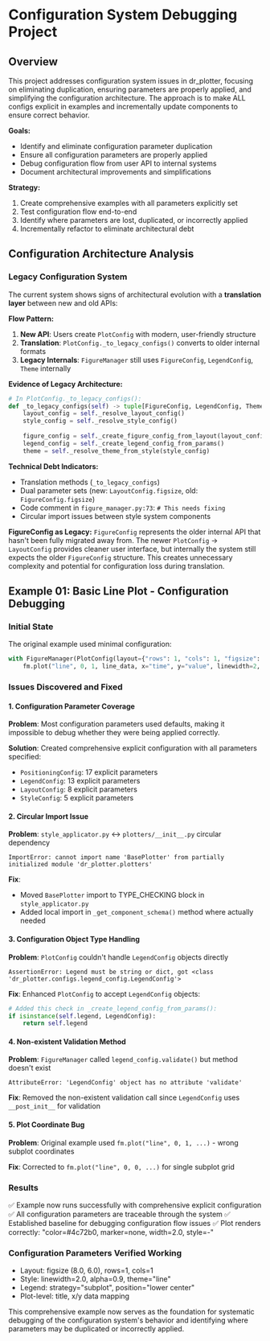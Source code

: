 # Configuration System Debugging Project

## Overview

This project addresses configuration system issues in dr_plotter, focusing on eliminating duplication, ensuring parameters are properly applied, and simplifying the configuration architecture. The approach is to make ALL configs explicit in examples and incrementally update components to ensure correct behavior.

**Goals:**
- Identify and eliminate configuration parameter duplication
- Ensure all configuration parameters are properly applied
- Debug configuration flow from user API to internal systems
- Document architectural improvements and simplifications

**Strategy:**
1. Create comprehensive examples with all parameters explicitly set
2. Test configuration flow end-to-end 
3. Identify where parameters are lost, duplicated, or incorrectly applied
4. Incrementally refactor to eliminate architectural debt

## Configuration Architecture Analysis

### Legacy Configuration System

The current system shows signs of architectural evolution with a **translation layer** between new and old APIs:

**Flow Pattern:**
1. **New API**: Users create `PlotConfig` with modern, user-friendly structure
2. **Translation**: `PlotConfig._to_legacy_configs()` converts to older internal formats  
3. **Legacy Internals**: `FigureManager` still uses `FigureConfig`, `LegendConfig`, `Theme` internally

**Evidence of Legacy Architecture:**
```python
# In PlotConfig._to_legacy_configs():
def _to_legacy_configs(self) -> tuple[FigureConfig, LegendConfig, Theme | None]:
    layout_config = self._resolve_layout_config()
    style_config = self._resolve_style_config()
    
    figure_config = self._create_figure_config_from_layout(layout_config)  # Legacy format
    legend_config = self._create_legend_config_from_params()              # Legacy format  
    theme = self._resolve_theme_from_style(style_config)                  # Legacy format
```

**Technical Debt Indicators:**
- Translation methods (`_to_legacy_configs`)
- Dual parameter sets (new: `LayoutConfig.figsize`, old: `FigureConfig.figsize`)
- Code comment in `figure_manager.py:73`: `# This needs fixing`
- Circular import issues between style system components

**FigureConfig as Legacy:**
`FigureConfig` represents the older internal API that hasn't been fully migrated away from. The newer `PlotConfig` → `LayoutConfig` provides cleaner user interface, but internally the system still expects the older `FigureConfig` structure. This creates unnecessary complexity and potential for configuration loss during translation.

## Example 01: Basic Line Plot - Configuration Debugging

### Initial State
The original example used minimal configuration:
```python
with FigureManager(PlotConfig(layout={"rows": 1, "cols": 1, "figsize": (5, 5)})) as fm:
    fm.plot("line", 0, 1, line_data, x="time", y="value", linewidth=2, alpha=0.9, title="Basic Time Series")
```

### Issues Discovered and Fixed

#### 1. Configuration Parameter Coverage
**Problem**: Most configuration parameters used defaults, making it impossible to debug whether they were being applied correctly.

**Solution**: Created comprehensive explicit configuration with all parameters specified:
- `PositioningConfig`: 17 explicit parameters
- `LegendConfig`: 13 explicit parameters  
- `LayoutConfig`: 8 explicit parameters
- `StyleConfig`: 5 explicit parameters

#### 2. Circular Import Issue
**Problem**: `style_applicator.py` ↔ `plotters/__init__.py` circular dependency
```
ImportError: cannot import name 'BasePlotter' from partially initialized module 'dr_plotter.plotters'
```

**Fix**: 
- Moved `BasePlotter` import to TYPE_CHECKING block in `style_applicator.py`
- Added local import in `_get_component_schema()` method where actually needed

#### 3. Configuration Object Type Handling
**Problem**: `PlotConfig` couldn't handle `LegendConfig` objects directly
```
AssertionError: Legend must be string or dict, got <class 'dr_plotter.configs.legend_config.LegendConfig'>
```

**Fix**: Enhanced `PlotConfig` to accept `LegendConfig` objects:
```python
# Added this check in _create_legend_config_from_params():
if isinstance(self.legend, LegendConfig):
    return self.legend
```

#### 4. Non-existent Validation Method
**Problem**: `FigureManager` called `legend_config.validate()` but method doesn't exist
```
AttributeError: 'LegendConfig' object has no attribute 'validate'
```

**Fix**: Removed the non-existent validation call since `LegendConfig` uses `__post_init__` for validation

#### 5. Plot Coordinate Bug
**Problem**: Original example used `fm.plot("line", 0, 1, ...)` - wrong subplot coordinates

**Fix**: Corrected to `fm.plot("line", 0, 0, ...)` for single subplot grid

### Results
✅ Example now runs successfully with comprehensive explicit configuration
✅ All configuration parameters are traceable through the system
✅ Established baseline for debugging configuration flow issues
✅ Plot renders correctly: "color=#4c72b0, marker=none, width=2.0, style=-"

### Configuration Parameters Verified Working
- Layout: figsize (8.0, 6.0), rows=1, cols=1
- Style: linewidth=2.0, alpha=0.9, theme="line" 
- Legend: strategy="subplot", position="lower center"
- Plot-level: title, x/y data mapping

This comprehensive example now serves as the foundation for systematic debugging of the configuration system's behavior and identifying where parameters may be duplicated or incorrectly applied.